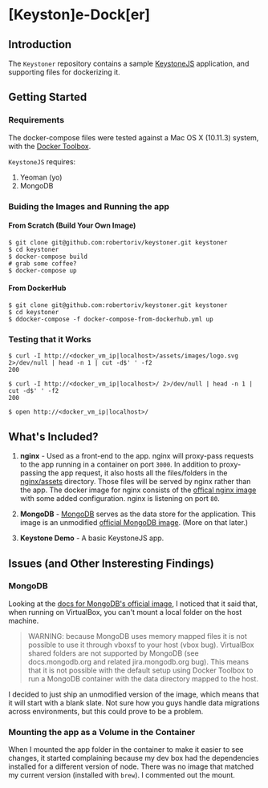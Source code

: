 [Keyston]e-Dock[er]
===================

## Introduction
The `Keystoner` repository contains a sample [KeystoneJS](http://keystonejs.com/) application, and supporting files for dockerizing it.

## Getting Started

### Requirements

The docker-compose files were tested against a Mac OS X (10.11.3) system, with the [Docker Toolbox](https://www.docker.com/products/docker-toolbox).

`KeystoneJS` requires: 
1. Yeoman (yo)
2. MongoDB

### Buiding the Images and Running the app

#### From Scratch (Build Your Own Image)

```
$ git clone git@github.com:robertoriv/keystoner.git keystoner
$ cd keystoner
$ docker-compose build
# grab some coffee?
$ docker-compose up
```

#### From DockerHub

```
$ git clone git@github.com:robertoriv/keystoner.git keystoner
$ cd keystoner
$ ddocker-compose -f docker-compose-from-dockerhub.yml up
```

### Testing that it Works

```
$ curl -I http://<docker_vm_ip|localhost>/assets/images/logo.svg 2>/dev/null | head -n 1 | cut -d$' ' -f2
200

$ curl -I http://<docker_vm_ip|localhost>/ 2>/dev/null | head -n 1 | cut -d$' ' -f2 
200

$ open http://<docker_vm_ip|localhost>/
```

## What's Included?

1. **nginx** - Used as a front-end to the app. nginx will proxy-pass requests to the app running in a container on port `3000`. In addition to proxy-passing the app request, it also hosts all the files/folders in the [nginx/assets](nginx/assets) directory. Those files will be served by nginx rather than the app. The docker image for nginx consists of the [offical nginx image](https://hub.docker.com/_/nginx/) with some added configuration. nginx is listening on port `80`.

2. **MongoDB** - [MongoDB](https://www.mongodb.org/) serves as the data store for the application. This image is an unmodified [official MongoDB image](https://hub.docker.com/_/mongo/). (More on that later.)

3. **Keystone Demo** - A basic KeystoneJS app.

## Issues (and Other Insteresting Findings)

### MongoDB 

Looking at the [docs for MongoDB's official image](https://hub.docker.com/_/mongo/), I noticed that it said that, when running on VirtualBox, you can't mount a local folder on the host machine.

> WARNING: because MongoDB uses memory mapped files it is not possible to use it through vboxsf to your host (vbox bug). VirtualBox shared folders are not supported by MongoDB (see docs.mongodb.org and related jira.mongodb.org bug). This means that it is not possible with the default setup using Docker Toolbox to run a MongoDB container with the data directory mapped to the host.

I decided to just ship an unmodified version of the image, which means that it will start with a blank slate. Not sure how you guys handle data migrations across environments, but this could prove to be a problem.

### Mounting the app as a Volume in the Container

When I mounted the app folder in the container to make it easier to see changes, it started complaining because my dev box had the dependencies installed for a different version of node. There was no image that matched my current version (installed with `brew`). I commented out the mount.


